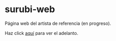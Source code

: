 # surubi-web

Página web del artista de referencia (en progreso).

Haz click [aquí](https://surubi.netlify.app/ "surubi.netlify.app") para ver el adelanto.
